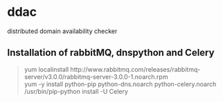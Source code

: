 ddac
====

distributed domain availability checker

## Installation of rabbitMQ, dnspython and Celery

<blockquote>
yum localinstall http://www.rabbitmq.com/releases/rabbitmq-server/v3.0.0/rabbitmq-server-3.0.0-1.noarch.rpm<br />
yum -y install python-pip python-dns.noarch python-celery.noarch<br />
/usr/bin/pip-python install -U Celery<br />
</blockquote>
